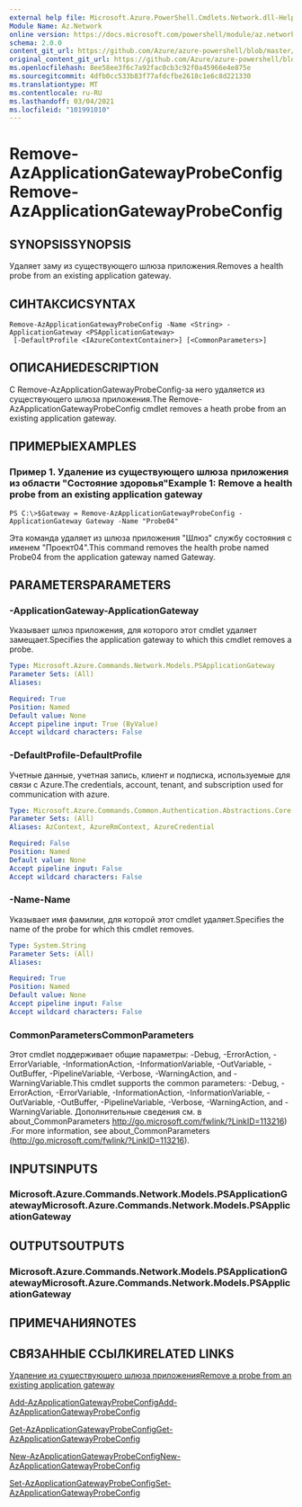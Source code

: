 ```yaml
---
external help file: Microsoft.Azure.PowerShell.Cmdlets.Network.dll-Help.xml
Module Name: Az.Network
online version: https://docs.microsoft.com/powershell/module/az.network/remove-azapplicationgatewayprobeconfig
schema: 2.0.0
content_git_url: https://github.com/Azure/azure-powershell/blob/master/src/Network/Network/help/Remove-AzApplicationGatewayProbeConfig.md
original_content_git_url: https://github.com/Azure/azure-powershell/blob/master/src/Network/Network/help/Remove-AzApplicationGatewayProbeConfig.md
ms.openlocfilehash: 8ee58ee3f6c7a92fac0cb3c92f0a45966e4e875e
ms.sourcegitcommit: 4dfb0cc533b83f77afdcfbe2618c1e6c8d221330
ms.translationtype: MT
ms.contentlocale: ru-RU
ms.lasthandoff: 03/04/2021
ms.locfileid: "101991010"
---
```

# <span data-ttu-id="0c0ce-101">Remove-AzApplicationGatewayProbeConfig</span><span class="sxs-lookup"><span data-stu-id="0c0ce-101">Remove-AzApplicationGatewayProbeConfig</span></span>

## <span data-ttu-id="0c0ce-102">SYNOPSIS</span><span class="sxs-lookup"><span data-stu-id="0c0ce-102">SYNOPSIS</span></span>
<span data-ttu-id="0c0ce-103">Удаляет заму из существующего шлюза приложения.</span><span class="sxs-lookup"><span data-stu-id="0c0ce-103">Removes a health probe from an existing application gateway.</span></span>

## <span data-ttu-id="0c0ce-104">СИНТАКСИС</span><span class="sxs-lookup"><span data-stu-id="0c0ce-104">SYNTAX</span></span>

```
Remove-AzApplicationGatewayProbeConfig -Name <String> -ApplicationGateway <PSApplicationGateway>
 [-DefaultProfile <IAzureContextContainer>] [<CommonParameters>]
```

## <span data-ttu-id="0c0ce-105">ОПИСАНИЕ</span><span class="sxs-lookup"><span data-stu-id="0c0ce-105">DESCRIPTION</span></span>
<span data-ttu-id="0c0ce-106">С Remove-AzApplicationGatewayProbeConfig-за него удаляется из существующего шлюза приложения.</span><span class="sxs-lookup"><span data-stu-id="0c0ce-106">The Remove-AzApplicationGatewayProbeConfig cmdlet removes a heath probe from an existing application gateway.</span></span>

## <span data-ttu-id="0c0ce-107">ПРИМЕРЫ</span><span class="sxs-lookup"><span data-stu-id="0c0ce-107">EXAMPLES</span></span>

### <span data-ttu-id="0c0ce-108">Пример 1. Удаление из существующего шлюза приложения из области "Состояние здоровья"</span><span class="sxs-lookup"><span data-stu-id="0c0ce-108">Example 1: Remove a health probe from an existing application gateway</span></span>
```
PS C:\>$Gateway = Remove-AzApplicationGatewayProbeConfig -ApplicationGateway Gateway -Name "Probe04"
```

<span data-ttu-id="0c0ce-109">Эта команда удаляет из шлюза приложения "Шлюз" службу состояния с именем "Проект04".</span><span class="sxs-lookup"><span data-stu-id="0c0ce-109">This command removes the health probe named Probe04 from the application gateway named Gateway.</span></span>

## <span data-ttu-id="0c0ce-110">PARAMETERS</span><span class="sxs-lookup"><span data-stu-id="0c0ce-110">PARAMETERS</span></span>

### <span data-ttu-id="0c0ce-111">-ApplicationGateway</span><span class="sxs-lookup"><span data-stu-id="0c0ce-111">-ApplicationGateway</span></span>
<span data-ttu-id="0c0ce-112">Указывает шлюз приложения, для которого этот cmdlet удаляет замещает.</span><span class="sxs-lookup"><span data-stu-id="0c0ce-112">Specifies the application gateway to which this cmdlet removes a probe.</span></span>

```yaml
Type: Microsoft.Azure.Commands.Network.Models.PSApplicationGateway
Parameter Sets: (All)
Aliases:

Required: True
Position: Named
Default value: None
Accept pipeline input: True (ByValue)
Accept wildcard characters: False
```

### <span data-ttu-id="0c0ce-113">-DefaultProfile</span><span class="sxs-lookup"><span data-stu-id="0c0ce-113">-DefaultProfile</span></span>
<span data-ttu-id="0c0ce-114">Учетные данные, учетная запись, клиент и подписка, используемые для связи с Azure.</span><span class="sxs-lookup"><span data-stu-id="0c0ce-114">The credentials, account, tenant, and subscription used for communication with azure.</span></span>

```yaml
Type: Microsoft.Azure.Commands.Common.Authentication.Abstractions.Core.IAzureContextContainer
Parameter Sets: (All)
Aliases: AzContext, AzureRmContext, AzureCredential

Required: False
Position: Named
Default value: None
Accept pipeline input: False
Accept wildcard characters: False
```

### <span data-ttu-id="0c0ce-115">-Name</span><span class="sxs-lookup"><span data-stu-id="0c0ce-115">-Name</span></span>
<span data-ttu-id="0c0ce-116">Указывает имя фамилии, для которой этот cmdlet удаляет.</span><span class="sxs-lookup"><span data-stu-id="0c0ce-116">Specifies the name of the probe for which this cmdlet removes.</span></span>

```yaml
Type: System.String
Parameter Sets: (All)
Aliases:

Required: True
Position: Named
Default value: None
Accept pipeline input: False
Accept wildcard characters: False
```

### <span data-ttu-id="0c0ce-117">CommonParameters</span><span class="sxs-lookup"><span data-stu-id="0c0ce-117">CommonParameters</span></span>
<span data-ttu-id="0c0ce-118">Этот cmdlet поддерживает общие параметры: -Debug, -ErrorAction, -ErrorVariable, -InformationAction, -InformationVariable, -OutVariable, -OutBuffer, -PipelineVariable, -Verbose, -WarningAction, and -WarningVariable.</span><span class="sxs-lookup"><span data-stu-id="0c0ce-118">This cmdlet supports the common parameters: -Debug, -ErrorAction, -ErrorVariable, -InformationAction, -InformationVariable, -OutVariable, -OutBuffer, -PipelineVariable, -Verbose, -WarningAction, and -WarningVariable.</span></span> <span data-ttu-id="0c0ce-119">Дополнительные сведения см. в about_CommonParameters http://go.microsoft.com/fwlink/?LinkID=113216) .</span><span class="sxs-lookup"><span data-stu-id="0c0ce-119">For more information, see about_CommonParameters (http://go.microsoft.com/fwlink/?LinkID=113216).</span></span>

## <span data-ttu-id="0c0ce-120">INPUTS</span><span class="sxs-lookup"><span data-stu-id="0c0ce-120">INPUTS</span></span>

### <span data-ttu-id="0c0ce-121">Microsoft.Azure.Commands.Network.Models.PSApplicationGateway</span><span class="sxs-lookup"><span data-stu-id="0c0ce-121">Microsoft.Azure.Commands.Network.Models.PSApplicationGateway</span></span>

## <span data-ttu-id="0c0ce-122">OUTPUTS</span><span class="sxs-lookup"><span data-stu-id="0c0ce-122">OUTPUTS</span></span>

### <span data-ttu-id="0c0ce-123">Microsoft.Azure.Commands.Network.Models.PSApplicationGateway</span><span class="sxs-lookup"><span data-stu-id="0c0ce-123">Microsoft.Azure.Commands.Network.Models.PSApplicationGateway</span></span>

## <span data-ttu-id="0c0ce-124">ПРИМЕЧАНИЯ</span><span class="sxs-lookup"><span data-stu-id="0c0ce-124">NOTES</span></span>

## <span data-ttu-id="0c0ce-125">СВЯЗАННЫЕ ССЫЛКИ</span><span class="sxs-lookup"><span data-stu-id="0c0ce-125">RELATED LINKS</span></span>

[<span data-ttu-id="0c0ce-126">Удаление из существующего шлюза приложения</span><span class="sxs-lookup"><span data-stu-id="0c0ce-126">Remove a probe from an existing application gateway</span></span>](https://azure.microsoft.com/en-us/documentation/articles/application-gateway-create-probe-ps/#remove-a-probe-from-an-existing-application-gateway)

[<span data-ttu-id="0c0ce-127">Add-AzApplicationGatewayProbeConfig</span><span class="sxs-lookup"><span data-stu-id="0c0ce-127">Add-AzApplicationGatewayProbeConfig</span></span>](./Add-AzApplicationGatewayProbeConfig.md)

[<span data-ttu-id="0c0ce-128">Get-AzApplicationGatewayProbeConfig</span><span class="sxs-lookup"><span data-stu-id="0c0ce-128">Get-AzApplicationGatewayProbeConfig</span></span>](./Get-AzApplicationGatewayProbeConfig.md)

[<span data-ttu-id="0c0ce-129">New-AzApplicationGatewayProbeConfig</span><span class="sxs-lookup"><span data-stu-id="0c0ce-129">New-AzApplicationGatewayProbeConfig</span></span>](./New-AzApplicationGatewayProbeConfig.md)

[<span data-ttu-id="0c0ce-130">Set-AzApplicationGatewayProbeConfig</span><span class="sxs-lookup"><span data-stu-id="0c0ce-130">Set-AzApplicationGatewayProbeConfig</span></span>](./Set-AzApplicationGatewayProbeConfig.md)

